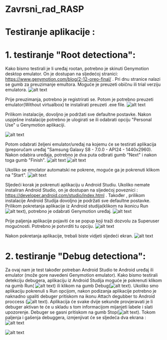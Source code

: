 # Zavrsni_rad_RASP

# Testiranje aplikacije :
# 1. testiranje "Root detectiona":
Kako bismo testirali je li uređaj rootan, potrebno je skinuti Genymotion desktop emulator. 
On je dostupan na sljedećoj stranici: https://www.genymotion.com/blog/2-12-oreo-final/ . 
Pri dnu stranice nalazi se gumb za preuzimanje emultora. Moguće je preuzeti običnu ili trial verziju emulatora. 
![alt text](https://github.com/rackilea/Zavrsni_rad_RASP/blob/master/upute-slike/Genymotion_download.PNG)

Prije preuzimanja, potrebno je registrirati se. Potom je potrebno preuzeti emulator(Without virtualbox) te instalirati preuzeti .exe file.
![alt text](https://github.com/rackilea/Zavrsni_rad_RASP/blob/master/upute-slike/download.PNG)

Prilikom instalacije, dovoljno je podržati sve defaultne postavke. Nakon uspješne instalacije potrebno je ulogirati se ili odabrati opciju "Personal Use" u Genymotion aplikaciji. 

![alt text](https://github.com/rackilea/Zavrsni_rad_RASP/blob/master/upute-slike/personal_use.PNG)

Potom odabrati željeni emulator/uređaj na kojemu će se testirati aplikacija (preporučam uređaj "Samsung Galaxy S8 - 7.0.0 - API24 - 1440x2960). Nakon odabira uređaja, potrebno je dva puta odbrati gumb "Next" i nakon toga gumb "Finish".
![alt text](https://github.com/rackilea/Zavrsni_rad_RASP/blob/master/upute-slike/add_device.PNG)
![alt text](https://github.com/rackilea/Zavrsni_rad_RASP/blob/master/upute-slike/choose_device.PNG)

Ukoliko se emolator automatski ne pokrene, moguće ga je pokrenuti klikom na "Start".
![alt text](https://github.com/rackilea/Zavrsni_rad_RASP/blob/master/upute-slike/start_device.PNG)

Sljedeći korak je pokrenuti aplikaciju u Android Studiu. Ukoliko nemate instaliran Android Studio, on je dostupan na sljedećoj poveznici : https://developer.android.com/studio/index.html . Također , prilikom instalacije Android Studija dovoljno je podržati sve defaultne postavke. 
Prilikom pokretanja aplikacije iz Android studija(klikom na ikonicu Run ![alt text](https://github.com/rackilea/Zavrsni_rad_RASP/blob/master/upute-slike/Run.PNG)), potrebno je odabrati Genymotion uređaj. 
![alt text](https://github.com/rackilea/Zavrsni_rad_RASP/blob/master/upute-slike/select_deployment_tagret.PNG)

Prije paljenja aplikacije pojaviti će se popup koji traži dozvolu za Superuser mogućnosti. Potrebno je potvrditi tu opciju.
![alt text](https://github.com/rackilea/Zavrsni_rad_RASP/blob/master/upute-slike/allow_SU.PNG)

Nakon pokretanja aplikacije, trebali biste vidjeti sljedeći ekran.
![alt text](https://github.com/rackilea/Zavrsni_rad_RASP/blob/master/upute-slike/device_rooted.PNG)

# 2. testiranje "Debug detectiona":
Za ovaj nam je test također potreban Android Studio te Android uređaj ili emulator (može gore navedeni Genymotion emulator).
Kako bismo testirali detekciju debugera, aplikaciju iz Android Studija moguće je pokrenuti klikom na gumb Run( ![alt text](https://github.com/rackilea/Zavrsni_rad_RASP/blob/master/upute-slike/Run.PNG)) ili klikom na gumb Debug(![alt text](https://github.com/rackilea/Zavrsni_rad_RASP/blob/master/upute-slike/Run_with_debugger.PNG)). 
Ukoliko smo aplikaciju pokrenuli s Run opcijom, nakon podizanja aplikacije potrebno je naknadno upaliti debuger pritiskom na ikonu Attach degubber to Android proccess (![alt text](https://github.com/rackilea/Zavrsni_rad_RASP/blob/master/upute-slike/Attach_debugger.PNG)). Aplikacija će svake dvije sekunde provjeravati je li debuger aktivan te će u skladu s tom informacijom mijanjeti labele i slati upozorenje. Debuger se gasni pritiskom na gumb Stop(![alt text](https://github.com/rackilea/Zavrsni_rad_RASP/blob/master/upute-slike/Stop.PNG)).
Tokom paljenja i gašenja debuggera, izmjenjivat će se sljedeća dva ekrana :
![alt text](https://github.com/rackilea/Zavrsni_rad_RASP/blob/master/upute-slike/Screenshot_20180420-172416.png)

![alt text](https://github.com/rackilea/Zavrsni_rad_RASP/blob/master/upute-slike/Screenshot_20180420-172503.png)
